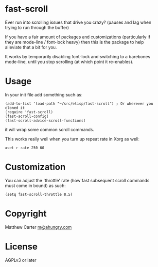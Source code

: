 # fast-scroll

Ever run into scrolling issues that drive you crazy? (pauses and lag
when trying to run through the buffer)

If you have a fair amount of packages and customizations (particularly
if they are mode-line / font-lock heavy) then this is the package to
help alleviate that a bit for you.

It works by temporarily disabling font-lock and switching to a
barebones mode-line, until you stop scrolling (at which point it re-enables).

# Usage

In your init file add something such as:

```elisp
(add-to-list 'load-path "~/src/elisp/fast-scroll") ; Or wherever you cloned it
(require 'fast-scroll)
(fast-scroll-config)
(fast-scroll-advice-scroll-functions)
```

it will wrap some common scroll commands.

This works really well when you turn up repeat rate in Xorg as well:

```
xset r rate 250 60
```

# Customization

You can adjust the 'throttle' rate (how fast subsequent scroll
commands must come in bound) as such:

```elisp
(setq fast-scroll-throttle 0.5)
```

# Copyright

Matthew Carter <m@ahungry.com>

# License

AGPLv3 or later
